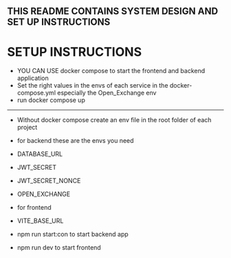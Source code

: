 ## THIS README CONTAINS SYSTEM DESIGN AND SET UP INSTRUCTIONS 

# SETUP INSTRUCTIONS 
- YOU CAN USE docker compose to start the frontend and backend application
- Set the right values in the envs of each service in the docker-compose.yml especially the Open_Exchange env 
- run docker compose up 

---
- Without docker compose  create an env file in the root folder of each project
- for backend these are the envs you need
- DATABASE_URL 
- JWT_SECRET
- JWT_SECRET_NONCE
- OPEN_EXCHANGE

- for frontend 
- VITE_BASE_URL


- npm run start:con to start backend app
- npm run dev to start frontend

 